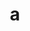 ---
layout: cake
title:  a
type: cake
bannerimg: /banners/cakebanner
comic: cake_25.png
name: Super Washing
hovertext: heh heh
next: 26
prev: 24
---